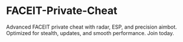 # FACEIT-Private-Cheat
Advanced FACEIT private cheat with radar, ESP, and precision aimbot. Optimized for stealth, updates, and smooth performance. Join today.
